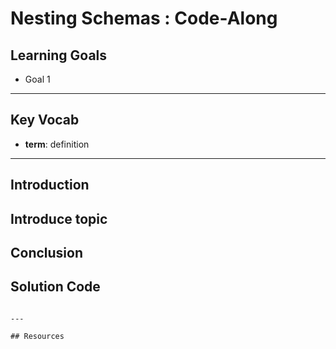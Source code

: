 # Nesting Schemas : Code-Along 

## Learning Goals

- Goal 1 

---

## Key Vocab

- **term**: definition

---

## Introduction

Introduce topic
---

## Conclusion


## Solution Code

```

---

## Resources

